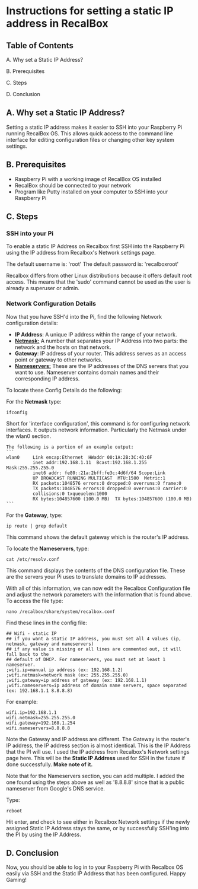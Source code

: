 #  Instructions for setting a static IP address in RecalBox

## Table of Contents
A. Why set a Static IP Address?

B. Prerequisites

C. Steps

D. Conclusion

## A. Why set a Static IP Address?
  Setting a static IP address makes it easier to SSH into your Raspberry Pi running RecalBox OS.
  This allows quick access to the command line interface for editing configuration files or changing
  other key system settings. 

## B. Prerequisites
- Raspberry Pi with a working image of RecalBox OS installed
- RecalBox should be connected to your network
- Program like Putty installed on your computer to SSH into your Raspberry Pi

## C. Steps

### SSH into your Pi
To enable a static IP Address on Recalbox first SSH into the Raspberry Pi 
using the IP address from Recalbox's Network settings page.

The default username is: 'root'
The default password is: 'recalboxroot'

Recalbox differs from other Linux distributions because it offers default root access. This means that the 'sudo' command 
cannot be used as the user is already a superuser or admin. 

### Network Configuration Details
Now that you have SSH'd into the Pi, find the following Network configuration details:
- **IP Address**: A unique IP address within the range of your network.
- [**Netmask:**](https://wiki.teltonika-networks.com/view/What_is_a_Netmask%3F#:~:text=A%20Netmask%20is%20a%2032,is%20the%20assigned%20network%20address.) A number that separates your IP Address into two parts: the network and the hosts on that network.
- **Gateway**: IP address of your router. This address serves as an access point or gateway to other networks.
- [**Nameservers:**](https://kinsta.com/knowledgebase/what-is-a-nameserver/) These are the IP addresses of the DNS servers that you want to use.
                Nameserver contains domain names and their corresponding IP address.

To locate these Config Details do the following:

For the **Netmask** type:
```
ifconfig
```
Short for 'interface configuration', this command is for configuring network interfaces. It outputs network information.
Particularly the Netmask under the wlan0 section.
  
    The following is a portion of an example output:
    ```
    wlan0     Link encap:Ethernet  HWaddr 00:1A:2B:3C:4D:6F
              inet addr:192.168.1.11  Bcast:192.168.1.255  Mask:255.255.255.0
              inet6 addr: fe80::21a:2bff:fe3c:4d6f/64 Scope:Link
              UP BROADCAST RUNNING MULTICAST  MTU:1500  Metric:1
              RX packets:1048576 errors:0 dropped:0 overruns:0 frame:0
              TX packets:1048576 errors:0 dropped:0 overruns:0 carrier:0
              collisions:0 txqueuelen:1000
              RX bytes:104857600 (100.0 MB)  TX bytes:104857600 (100.0 MB)
    ```

For the **Gateway**, type:
```
ip route | grep default
```
This command shows the default gateway which is the router's IP address.


To locate the **Nameservers**, type:
```
cat /etc/resolv.conf
```
This command displays the contents of the DNS configuration file. These are the servers your Pi uses to translate domains
to IP addresses. 


With all of this information, we can now edit the Recalbox Configuration file and adjust the network parameters with the
information that is found above.
To access the file type:
```
nano /recalbox/share/system/recalbox.conf
```
Find these lines in the config file:
```
## Wifi - static IP
## if you want a static IP address, you must set all 4 values (ip, netmask, gateway and nameservers)
## if any value is missing or all lines are commented out, it will fall back to the
## default of DHCP. For nameservers, you must set at least 1 nameserver.
;wifi.ip=manual ip address (ex: 192.168.1.2)
;wifi.netmask=network mask (ex: 255.255.255.0)
;wifi.gateway=ip address of gateway (ex: 192.168.1.1)
;wifi.nameservers=ip address of domain name servers, space separated (ex: 192.168.1.1 8.8.8.8)
```

For example:
```
wifi.ip=192.168.1.1
wifi.netmask=255.255.255.0
wifi.gateway=192.168.1.254
wifi.nameservers=8.8.8.8 
```
Note the Gateway and IP address are different. The Gateway is the router's IP address, the IP address section is almost 
identical. This is the IP Address that the PI will use. I used the IP address from Recalbox's Network settings page here.
This will be the **Static IP Address** used for SSH in the future if done successfully. **Make note of it.**

Note that for the Nameservers section, you can add multiple. I added the one found using the steps above as well as '8.8.8.8' since that is a public nameserver from Google's DNS service. 

Type:
```
reboot
```
Hit enter, and check to see either in Recalbox Network settings if the newly assigned Static IP Address stays the same,
or by successfully SSH'ing into the PI by using the IP Address. 

## D. Conclusion
Now, you should be able to log in to your Raspberry Pi with Recalbox OS easily via SSH and the Static IP Address that has been configured. Happy Gaming!
